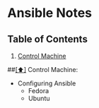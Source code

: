 Ansible Notes
=============

## <a name='toc'>Table of Contents</a>
  1. [Control Machine](#controlmachine)

##[[⬆]](#toc) <a name='controlmachine'>Control Machine:</a>
* Configuring Ansible
  * Fedora
  * Ubuntu
